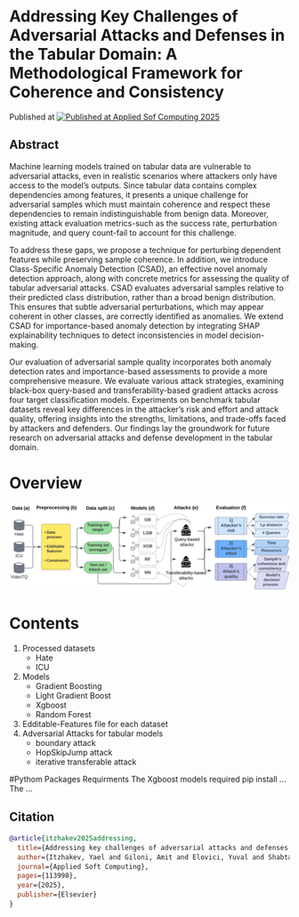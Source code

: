 # Addressing Key Challenges of Adversarial Attacks and Defenses in the Tabular Domain: A Methodological Framework for Coherence and Consistency

Published at [![Published at Applied Sof Computing 2025](https://img.shields.io/badge/Applied_Soft_Computing_Jurnal_2025-blue.svg)](https://doi.org/10.1016/j.asoc.2025.113998)

## Abstract

Machine learning models trained on tabular data are vulnerable to adversarial attacks, even in realistic scenarios where attackers only have access to the model’s outputs. Since tabular data contains complex dependencies among features, it presents a unique challenge for adversarial samples which must maintain coherence and respect these dependencies to remain indistinguishable from benign data. Moreover, existing attack evaluation metrics-such as the success rate, perturbation magnitude, and query count-fail to account for this challenge.

To address these gaps, we propose a technique for perturbing dependent features while preserving sample coherence. In addition, we introduce Class-Specific Anomaly Detection (CSAD), an effective novel anomaly detection approach, along with concrete metrics for assessing the quality of tabular adversarial attacks. CSAD evaluates adversarial samples relative to their predicted class distribution, rather than a broad benign distribution. This ensures that subtle adversarial perturbations, which may appear coherent in other classes, are correctly identified as anomalies. We extend CSAD for importance-based anomaly detection by integrating SHAP explainability techniques to detect inconsistencies in model decision-making.

Our evaluation of adversarial sample quality incorporates both anomaly detection rates and importance-based assessments to provide a more comprehensive measure. We evaluate various attack strategies, examining black-box query-based and transferability-based gradient attacks across four target classification models. Experiments on benchmark tabular datasets reveal key differences in the attacker’s risk and effort and attack quality, offering insights into the strengths, limitations, and trade-offs faced by attackers and defenders. Our findings lay the groundwork for future research on adversarial attacks and defense development in the tabular domain.

# Overview
![screenshot](paper_overview.png)

# Contents
1. Processed datasets
    * Hate
    * ICU
2. Models
    * Gradient Boosting
    * Light Gradient Boost
    * Xgboost
    * Random Forest
3. Edditable-Features file for each dataset
4. Adversarial Attacks for tabular models
    * boundary attack
    * HopSkipJump attack
    * iterative transferable attack

#Pythom Packages Requirments
The Xgboost models required pip install ...
The ...

## Citation

```bibtex
@article{itzhakev2025addressing,
  title={Addressing key challenges of adversarial attacks and defenses in the tabular domain: A methodological framework for coherence and consistency},
  author={Itzhakev, Yael and Giloni, Amit and Elovici, Yuval and Shabtai, Asaf},
  journal={Applied Soft Computing},
  pages={113998},
  year={2025},
  publisher={Elsevier}
}
```
